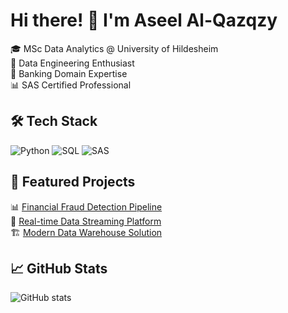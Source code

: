 # Hi there! 👋 I'm Aseel Al-Qazqzy

🎓 MSc Data Analytics @ University of Hildesheim  
💼 Data Engineering Enthusiast  
🏦 Banking Domain Expertise  
📊 SAS Certified Professional  

## 🛠️ Tech Stack
![Python](https://img.shields.io/badge/-Python-3776AB?style=flat&logo=python&logoColor=white)
![SQL](https://img.shields.io/badge/-SQL-4479A1?style=flat&logo=mysql&logoColor=white)
![SAS](https://img.shields.io/badge/-SAS-1E6091?style=flat&logo=sas&logoColor=white)

## 🚀 Featured Projects
📊 [Financial Fraud Detection Pipeline](#)  
🔄 [Real-time Data Streaming Platform](#)  
🏗️ [Modern Data Warehouse Solution](#)  

## 📈 GitHub Stats
![GitHub stats](https://github-readme-stats.vercel.app/api?username=aseel-qazqzy&show_icons=true&theme=radical)
